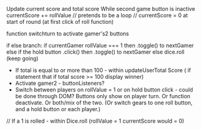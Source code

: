 Update current score and total score
While second game button is inactive
currentScore += rollValue // pretends to be a loop // currentScore = 0 at start of round (at first click of roll function) 

function switchturn to activate gamer's2 buttons

if else branch: 
if currentGamer rollValue === 1
  then .toggle() to nextGamer
else if the hold button .click()
  then .toggle() to nextGamer
else dice.roll (keep going) 

* If total is equal to or more than 100 - within updateUserTotal Score ( if statement that if total score >= 100 display winner)
* Activate gamer2 - buttonListeners?
* Switch between players on rollValue = 1 or on hold button click - could be done through DOM? Buttons only show on player turn. Or function deactivate. Or both/mix of the two.
(Or switch gears to one roll button, and a hold button or each player.)

// If a 1 is rolled - within Dice.roll (rollValue = 1 currentScore would = 0)